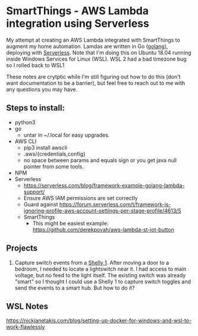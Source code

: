 # SmartThings - AWS Lambda integration using Serverless 
My attempt at creating an AWS Lambda integrated with SmartThings to augment my home automation.  Lamdas are written in Go ([golang](https://golang.org)), deploying with [Serverless](https://serverless.com).  Note that I'm doing this on Ubuntu 18.04 running inside Windows Services for Linux (WSL).  WSL 2 had a bad timezone bug so I rolled back to WSL1

These notes are crytptic while I'm still figuring out how to do this (don't want documentation to be a barrier), but feel free to reach out to me with any questions you may have.  
## Steps to install:

- python3 
- go
  - untar in ~/.local for easy upgrades.
- AWS CLI
  - pip3 install awscli
  - .aws/{credentials,config}
  - no space between params and equals sign or you get java null pointer from some tools.
- NPM
- Serverless
  - https://serverless.com/blog/framework-example-golang-lambda-support/  
  - Ensure AWS IAM permissions are set correctly
  - Guard against https://forum.serverless.com/t/framework-is-ignoring-profile-aws-account-settings-per-stage-profile/4613/5
  - SmartThings
    - This might be easiest example:  https://github.com/derekpovah/aws-lambda-st-iot-button


## Projects
1. Capture switch events from a [Shelly 1](https://shelly.cloud/shelly1-open-source/). 
After moving a door to a bedroom, I needed to locate a lightswitch near it.  I had access to main voltage, but no feed to the light itself.  The existing switch was already "smart" so I thought I could use a Shelly 1 to capture switch toggles and send the events to a smart hub.  But how to do it?

## WSL Notes
https://nickjanetakis.com/blog/setting-up-docker-for-windows-and-wsl-to-work-flawlessly
